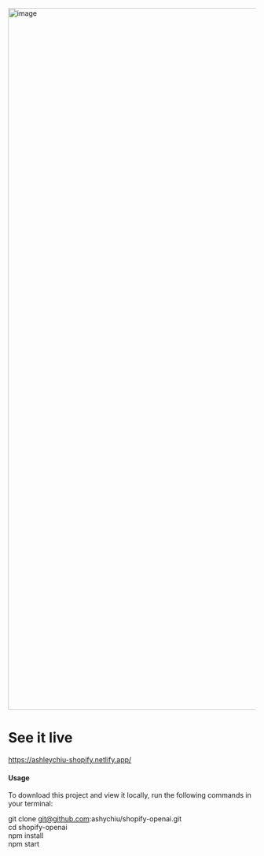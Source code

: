 <img width="1425" alt="image" src="https://user-images.githubusercontent.com/32230130/170809654-24dc9f25-fd8f-48a1-96b4-22f71760f16e.png">

# See it live

https://ashleychiu-shopify.netlify.app/

#### Usage

To download this project and view it locally, run the following commands in your terminal:

git clone git@github.com:ashychiu/shopify-openai.git  
cd shopify-openai  
npm install  
npm start  
